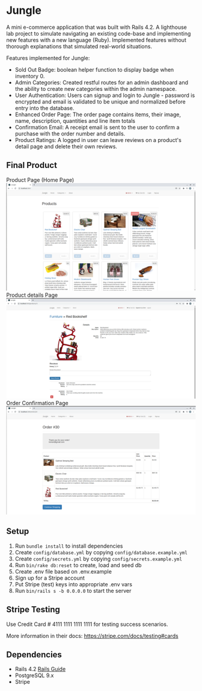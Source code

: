 # Jungle

A mini e-commerce application that was built with Rails 4.2.
A lighthouse lab project to simulate navigating an existing code-base and implementing new features with a new language (Ruby). 
Implemented features without thorough explanations that simulated real-world situations.

Features implemented for Jungle:

- Sold Out Badge: boolean helper function to display badge when inventory 0.
- Admin Categories: Created restful routes for an admin dashboard and the ability to create new categories within the admin namespace.
- User Authentication: Users can signup and login to Jungle - password is encrypted and email is validated to be unique and normalized before entry into the database.
- Enhanced Order Page: The order page contains items, their image, name, description, quantities and line item totals
- Confirmation Email: A receipt email is sent to the user to confirm a purchase with the order number and details.
- Product Ratings: A logged in user can leave reviews on a product's detail page and delete their own reviews.

## Final Product
Product Page (Home Page)
!["Screenshot of the Product Page"](https://github.com/AleksandarDmitrovic/jungle-rails/blob/master/docs/products.png?raw=true)
Product details Page
!["Screenshot of Product details Page"](https://github.com/AleksandarDmitrovic/jungle-rails/blob/master/docs/product_details.png?raw=true)
Order Confirmation Page
!["Screenshot of Order Confirmation Page"](https://github.com/AleksandarDmitrovic/jungle-rails/blob/master/docs/order_confirmation.png?raw=true)

## Setup

1. Run `bundle install` to install dependencies
2. Create `config/database.yml` by copying `config/database.example.yml`
3. Create `config/secrets.yml` by copying `config/secrets.example.yml`
4. Run `bin/rake db:reset` to create, load and seed db
5. Create .env file based on .env.example
6. Sign up for a Stripe account
7. Put Stripe (test) keys into appropriate .env vars
8. Run `bin/rails s -b 0.0.0.0` to start the server

## Stripe Testing

Use Credit Card # 4111 1111 1111 1111 for testing success scenarios.

More information in their docs: <https://stripe.com/docs/testing#cards>

## Dependencies

* Rails 4.2 [Rails Guide](http://guides.rubyonrails.org/v4.2/)
* PostgreSQL 9.x
* Stripe
